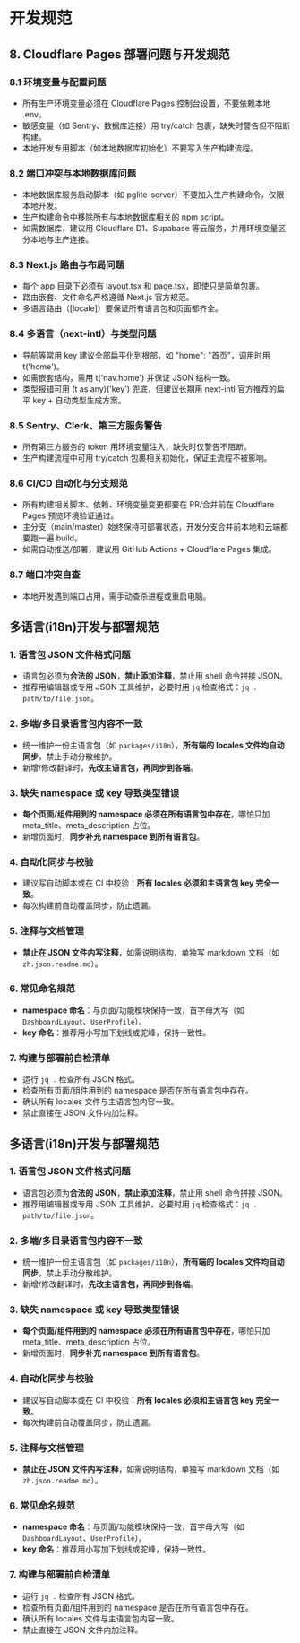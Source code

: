 # 开发规范

## 8. Cloudflare Pages 部署问题与开发规范

### 8.1 环境变量与配置问题
- 所有生产环境变量必须在 Cloudflare Pages 控制台设置，不要依赖本地 .env。
- 敏感变量（如 Sentry、数据库连接）用 try/catch 包裹，缺失时警告但不阻断构建。
- 本地开发专用脚本（如本地数据库初始化）不要写入生产构建流程。

### 8.2 端口冲突与本地数据库问题
- 本地数据库服务启动脚本（如 pglite-server）不要加入生产构建命令，仅限本地开发。
- 生产构建命令中移除所有与本地数据库相关的 npm script。
- 如需数据库，建议用 Cloudflare D1、Supabase 等云服务，并用环境变量区分本地与生产连接。

### 8.3 Next.js 路由与布局问题
- 每个 app 目录下必须有 layout.tsx 和 page.tsx，即使只是简单包裹。
- 路由嵌套、文件命名严格遵循 Next.js 官方规范。
- 多语言路由（[locale]）要保证所有语言包和页面都齐全。

### 8.4 多语言（next-intl）与类型问题
- 导航等常用 key 建议全部扁平化到根部，如 "home": "首页"，调用时用 t('home')。
- 如需嵌套结构，需用 t('nav.home') 并保证 JSON 结构一致。
- 类型报错可用 (t as any)('key') 兜底，但建议长期用 next-intl 官方推荐的扁平 key + 自动类型生成方案。

### 8.5 Sentry、Clerk、第三方服务警告
- 所有第三方服务的 token 用环境变量注入，缺失时仅警告不阻断。
- 生产构建流程中可用 try/catch 包裹相关初始化，保证主流程不被影响。

### 8.6 CI/CD 自动化与分支规范
- 所有构建相关脚本、依赖、环境变量变更都要在 PR/合并前在 Cloudflare Pages 预览环境验证通过。
- 主分支（main/master）始终保持可部署状态，开发分支合并前本地和云端都要跑一遍 build。
- 如需自动推送/部署，建议用 GitHub Actions + Cloudflare Pages 集成。

### 8.7 端口冲突自查
- 本地开发遇到端口占用，需手动查杀进程或重启电脑。


## 多语言(i18n)开发与部署规范

### 1. 语言包 JSON 文件格式问题
- 语言包必须为**合法的 JSON**，**禁止添加注释**，禁止用 shell 命令拼接 JSON。
- 推荐用编辑器或专用 JSON 工具维护，必要时用 `jq` 检查格式：`jq . path/to/file.json`。

### 2. 多端/多目录语言包内容不一致
- 统一维护一份主语言包（如 `packages/i18n`），**所有端的 locales 文件均自动同步**，禁止手动分散维护。
- 新增/修改翻译时，**先改主语言包，再同步到各端**。

### 3. 缺失 namespace 或 key 导致类型错误
- **每个页面/组件用到的 namespace 必须在所有语言包中存在**，哪怕只加 meta_title、meta_description 占位。
- 新增页面时，**同步补充 namespace 到所有语言包**。

### 4. 自动化同步与校验
- 建议写自动脚本或在 CI 中校验：**所有 locales 必须和主语言包 key 完全一致**。
- 每次构建前自动覆盖同步，防止遗漏。

### 5. 注释与文档管理
- **禁止在 JSON 文件内写注释**，如需说明结构，单独写 markdown 文档（如 `zh.json.readme.md`）。

### 6. 常见命名规范
- **namespace 命名**：与页面/功能模块保持一致，首字母大写（如 `DashboardLayout`、`UserProfile`）。
- **key 命名**：推荐用小写加下划线或驼峰，保持一致性。

### 7. 构建与部署前自检清单
- 运行 `jq .` 检查所有 JSON 格式。
- 检查所有页面/组件用到的 namespace 是否在所有语言包中存在。
- 确认所有 locales 文件与主语言包内容一致。
- 禁止直接在 JSON 文件内加注释。 


## 多语言(i18n)开发与部署规范

### 1. 语言包 JSON 文件格式问题
- 语言包必须为**合法的 JSON**，**禁止添加注释**，禁止用 shell 命令拼接 JSON。
- 推荐用编辑器或专用 JSON 工具维护，必要时用 `jq` 检查格式：`jq . path/to/file.json`。

### 2. 多端/多目录语言包内容不一致
- 统一维护一份主语言包（如 `packages/i18n`），**所有端的 locales 文件均自动同步**，禁止手动分散维护。
- 新增/修改翻译时，**先改主语言包，再同步到各端**。

### 3. 缺失 namespace 或 key 导致类型错误
- **每个页面/组件用到的 namespace 必须在所有语言包中存在**，哪怕只加 meta_title、meta_description 占位。
- 新增页面时，**同步补充 namespace 到所有语言包**。

### 4. 自动化同步与校验
- 建议写自动脚本或在 CI 中校验：**所有 locales 必须和主语言包 key 完全一致**。
- 每次构建前自动覆盖同步，防止遗漏。

### 5. 注释与文档管理
- **禁止在 JSON 文件内写注释**，如需说明结构，单独写 markdown 文档（如 `zh.json.readme.md`）。

### 6. 常见命名规范
- **namespace 命名**：与页面/功能模块保持一致，首字母大写（如 `DashboardLayout`、`UserProfile`）。
- **key 命名**：推荐用小写加下划线或驼峰，保持一致性。

### 7. 构建与部署前自检清单
- 运行 `jq .` 检查所有 JSON 格式。
- 检查所有页面/组件用到的 namespace 是否在所有语言包中存在。
- 确认所有 locales 文件与主语言包内容一致。
- 禁止直接在 JSON 文件内加注释。 